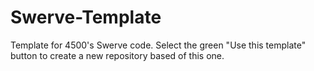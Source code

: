 # Swerve-Template

Template for 4500's Swerve code. Select the green "Use this template" button to create a new repository based of this one.
